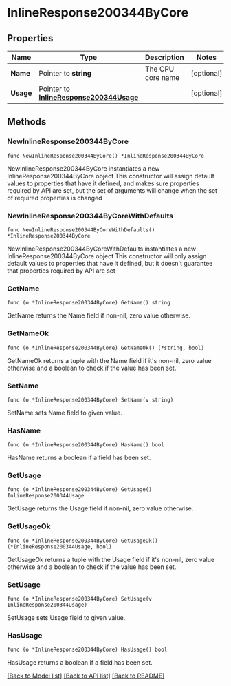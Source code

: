 # InlineResponse200344ByCore

## Properties

Name | Type | Description | Notes
------------ | ------------- | ------------- | -------------
**Name** | Pointer to **string** | The CPU core name | [optional] 
**Usage** | Pointer to [**InlineResponse200344Usage**](InlineResponse200344Usage.md) |  | [optional] 

## Methods

### NewInlineResponse200344ByCore

`func NewInlineResponse200344ByCore() *InlineResponse200344ByCore`

NewInlineResponse200344ByCore instantiates a new InlineResponse200344ByCore object
This constructor will assign default values to properties that have it defined,
and makes sure properties required by API are set, but the set of arguments
will change when the set of required properties is changed

### NewInlineResponse200344ByCoreWithDefaults

`func NewInlineResponse200344ByCoreWithDefaults() *InlineResponse200344ByCore`

NewInlineResponse200344ByCoreWithDefaults instantiates a new InlineResponse200344ByCore object
This constructor will only assign default values to properties that have it defined,
but it doesn't guarantee that properties required by API are set

### GetName

`func (o *InlineResponse200344ByCore) GetName() string`

GetName returns the Name field if non-nil, zero value otherwise.

### GetNameOk

`func (o *InlineResponse200344ByCore) GetNameOk() (*string, bool)`

GetNameOk returns a tuple with the Name field if it's non-nil, zero value otherwise
and a boolean to check if the value has been set.

### SetName

`func (o *InlineResponse200344ByCore) SetName(v string)`

SetName sets Name field to given value.

### HasName

`func (o *InlineResponse200344ByCore) HasName() bool`

HasName returns a boolean if a field has been set.

### GetUsage

`func (o *InlineResponse200344ByCore) GetUsage() InlineResponse200344Usage`

GetUsage returns the Usage field if non-nil, zero value otherwise.

### GetUsageOk

`func (o *InlineResponse200344ByCore) GetUsageOk() (*InlineResponse200344Usage, bool)`

GetUsageOk returns a tuple with the Usage field if it's non-nil, zero value otherwise
and a boolean to check if the value has been set.

### SetUsage

`func (o *InlineResponse200344ByCore) SetUsage(v InlineResponse200344Usage)`

SetUsage sets Usage field to given value.

### HasUsage

`func (o *InlineResponse200344ByCore) HasUsage() bool`

HasUsage returns a boolean if a field has been set.


[[Back to Model list]](../README.md#documentation-for-models) [[Back to API list]](../README.md#documentation-for-api-endpoints) [[Back to README]](../README.md)


